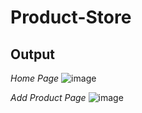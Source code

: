 # Product-Store

## Output

*Home Page*
![image](https://user-images.githubusercontent.com/125431497/226116439-d47587fb-2476-42f7-9c1d-01b268edc539.png)

*Add Product Page*
![image](https://user-images.githubusercontent.com/125431497/226116496-118d37b3-dfe5-4ae8-84d1-abda0272f3ed.png)
